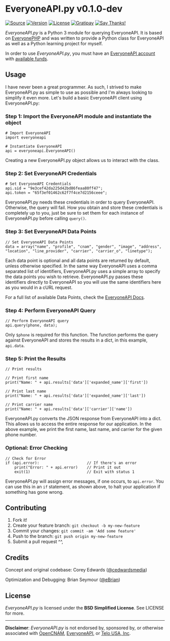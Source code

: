 # EveryoneAPI.py v0.1.0-dev

[![Source](https://img.shields.io/badge/source-cedwardsmedia/everyoneapi.py-blue.svg?style=flat-square "Source")](https://www.github.com/cedwardsmedia/everyoneapi.py)
[![Version](https://img.shields.io/badge/version-0.1.0--dev-brightgreen.svg?style=flat-square)]()
[![License](https://img.shields.io/badge/license-BSD-lightgrey.svg?style=flat-square "License")](./LICENSE.md)
[![Gratipay](https://img.shields.io/gratipay/cedwardsmedia.svg?style=flat-square "License")](https://gratipay.com/~cedwardsmedia/)
[![Say Thanks!](https://img.shields.io/badge/Say%20Thanks-!-1EAEDB.svg)](https://saythanks.io/to/cedwardsmedia)

_EveryoneAPI.py_ is a Python 3 module for querying EveryoneAPI. It is based on [EveryonePHP](https://github.com/cedwardsmedia/everyonephp) and was written to provide a Python class for EveryoneAPI as well as a Python learning project for myself.

In order to use _EveryoneAPI.py_, you must have an [EveryoneAPI account](https://www.everyoneapi.com/sign-up)  with [available funds](https://www.everyoneapi.com/pricing).


## Usage

I have never been a great programmer. As such, I strived to make EveryoneAPI.py as simple to use as possible and I'm always looking to simplify it even more. Let's build a basic EveryoneAPI client using EveryoneAPI.py:

### Step 1: Import the EveryoneAPI module and instantiate the object
```python3
# Import EveryoneAPI
import everyoneapi

# Instantiate EveryoneAPI
api = everyoneapi.EveryoneAPI()
```
Creating a new EveryoneAPI.py object allows us to interact with the class.

### Step 2: Set EveryoneAPI Credentials
```python3
# Set EveryoneAPI Credentials
api.sid = "9e3cef42da225d42bd86feaa80ff47";
api.token = "65f3ef01462c62f7f4ce7d2156ceee";
```
EveryoneAPI.py needs these credentials in order to query EveryoneAPI. Otherwise, the query will fail. How you obtain and store these credentials is completely up to you, just be sure to set them for each instance of EveryoneAPI.py before calling `query()`.

### Step 3: Set EveryoneAPI Data Points
```python3
// Set EveryoneAPI Data Points
data = array("name", "profile", "cnam", "gender", "image", "address", "location", "line_provider", "carrier", "carrier_o", "linetype");
```
Each data point is optional and all data points are returned by default, unless otherwise specified. In the same way EveryoneAPI uses a comma separated list of identifiers, EveryoneAPI.py uses a simple array to specify the data points you wish to retrieve. EveryoneAPI.py passes these identifiers directly to EveryoneAPI so you will use the same identifiers here as you would in a cURL request.

For a full list of available Data Points, check the [EveryoneAPI Docs](https://www.everyoneapi.com/docs#data-points).

### Step 4: Perform EveryoneAPI Query
```python3
// Perform EveryoneAPI query
api.query(phone, data);
```
Only `$phone` is required for this function. The function performs the query against EveryoneAPI and stores the results in a dict, in this example, `api.data`.

### Step 5: Print the Results
```python3
// Print results

// Print first name
print("Name: " + api.results['data']['expanded_name']['first'])

// Print last name
print("Name: " + api.results['data']['expanded_name']['last'])

// Print carrier name
print("Name: " + api.results['data']['carrier']['name'])
```
EveryoneAPI.py converts the JSON response from EveryoneAPI into a dict. This allows us to access the entire response for our application. In the above example, we print the first name, last name, and carrier for the given phone number.

### Optional: Error Checking
```python3
// Check for Error
if (api.error):                     // If there's an error
    print("Error: " + api.error)    // Print it out
    exit(1)                         // Exit with status 1
```
EveryoneAPI.py will assign error messages, if one occurs, to `api.error`. You can use this in an `if` statement, as shown above, to halt your application if something has gone wrong.

## Contributing

1. Fork it!
2. Create your feature branch: `git checkout -b my-new-feature`
3. Commit your changes: `git commit -am 'Add some feature'`
4. Push to the branch: `git push origin my-new-feature`
5. Submit a pull request ^^,

## Credits
Concept and original codebase: Corey Edwards ([@cedwardsmedia](https://www.twitter.com/cedwardsmedia))

Optimization and Debugging: Brian Seymour ([@eBrian](http://bri.io))

## License
_EveryoneAPI.py_ is licensed under the **BSD Simplified License**. See LICENSE for more.

---
**Disclaimer**: _EveryoneAPI.py_ is not endorsed by, sponsored by, or otherwise associated with [OpenCNAM](http://www.opencnam.com), [EveryoneAPI](http://www.everyoneapi.com), or [Telo USA, Inc](http://www.telo.com).
